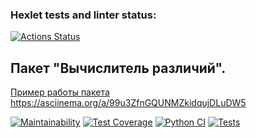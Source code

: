 ### Hexlet tests and linter status:
[![Actions Status](https://github.com/Vlad-i-mir70/python-project-50/workflows/hexlet-check/badge.svg)](https://github.com/Vlad-i-mir70/python-project-50/actions)


## **Пакет  "Вычислитель различий".**




[Пример работы пакета](https://asciinema.org/a/giXKnW4kYCHScJMIfvWzWLSop)
https://asciinema.org/a/99u3ZfnGQUNMZkidqujDLuDW5

[![Maintainability](https://api.codeclimate.com/v1/badges/48706cf0a670a27191c3/maintainability)](https://codeclimate.com/github/Vlad-i-mir70/python-project-50/maintainability)
[![Test Coverage](https://api.codeclimate.com/v1/badges/48706cf0a670a27191c3/test_coverage)](https://codeclimate.com/github/Vlad-i-mir70/python-project-50/test_coverage)
[![Python CI](https://github.com/Vlad-i-mir70/python-project-50/actions/workflows/Python%20CI.yml/badge.svg)](https://github.com/Vlad-i-mir70/python-project-50/actions/workflows/Python%20CI.yml)
[![Tests](https://github.com/Vlad-i-mir70/python-project-50/actions/workflows/tests.yml/badge.svg)](https://github.com/Vlad-i-mir70/python-project-50/actions/workflows/tests.yml)